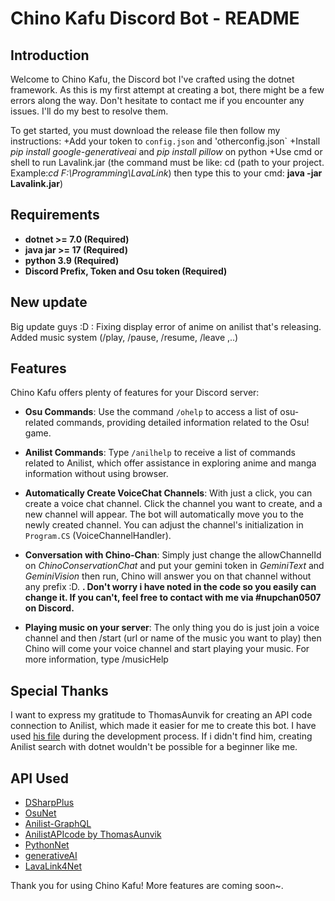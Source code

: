 # Chino Kafu Discord Bot - README

## Introduction

Welcome to Chino Kafu, the Discord bot I've crafted using the dotnet framework. As this is my first attempt at creating a bot, there might be a few errors along the way. Don't hesitate to contact me if you encounter any issues. I'll do my best to resolve them.

To get started, you must download the release file then follow my instructions:
+Add your token to `config.json` and 'otherconfig.json`
+Install *pip install google-generativeai* and *pip install pillow* on python 
+Use cmd or shell to run Lavalink.jar (the command must be like: cd (path to your project. Example:*cd F:\Programming\LavaLink*) then type this to your cmd: **java -jar Lavalink.jar**)

## Requirements

- **dotnet >= 7.0 (Required)**
- **java jar >= 17 (Required)**
- **python 3.9 (Required)**
- **Discord Prefix, Token and Osu token (Required)**

## New update
Big update guys :D : Fixing display error of anime on anilist that's releasing.
Added music system (/play, /pause, /resume, /leave ,..)

## Features

Chino Kafu offers plenty of features for your Discord server:

- **Osu Commands**: Use the command `/ohelp` to access a list of osu-related commands, providing detailed information related to the Osu! game.

- **Anilist Commands**: Type `/anilhelp` to receive a list of commands related to Anilist, which offer assistance in exploring anime and manga information without using browser.

- **Automatically Create VoiceChat Channels**: With just a click, you can create a voice chat channel. Click the channel you want to create, and a new channel will appear. The bot will automatically move you to the newly created channel. You can adjust the channel's initialization in `Program.CS` (VoiceChannelHandler).

- **Conversation with Chino-Chan**: Simply just change the allowChannelId on *ChinoConservationChat* and put your gemini token in *GeminiText* and *GeminiVision* then run, Chino will answer you on that channel without any prefix :D. **. Don't worry i have noted in the code so you easily can change it. If you can't, feel free to contact with me via #nupchan0507 on Discord.**

- **Playing music on your server**: The only thing you do is just join a voice channel and then /start (url or name of the music you want to play) then Chino will come your voice channel and start playing your music. For more information, type /musicHelp
## Special Thanks

I want to express my gratitude to ThomasAunvik for creating an API code connection to Anilist, which made it easier for me to create this bot. I have used [his file](https://github.com/ThomasAunvik/AnimeListBot/tree/master/AnimeListBot/Handler/API/Anilist) during the development process. If i didn't find him, creating Anilist search with dotnet wouldn't be possible for a beginner like me.

## API Used
- [DSharpPlus](https://github.com/DSharpPlus/DSharpPlus)
- [OsuNet](https://github.com/Blackcat76iT/OsuNet/tree/29571b5270b52c628a809225ce32c20573b65a3b)
- [Anilist-GraphQL](https://github.com/AniList/ApiV2-GraphQL-Docs)
- [AnilistAPIcode by ThomasAunvik](https://github.com/ThomasAunvik/AnimeListBot/tree/master?fbclid=IwAR0mYkNMSCsnxpXPIj2hAERlldHlDFkRP1X8gxDB4zaHIncZaV5jcFXEAe8)
- [PythonNet](https://github.com/pythonnet/pythonnet)
- [generativeAI](https://github.com/google/generative-ai-docs)
- [LavaLink4Net](https://github.com/angelobreuer/Lavalink4NET)

Thank you for using Chino Kafu! More features are coming soon~.
